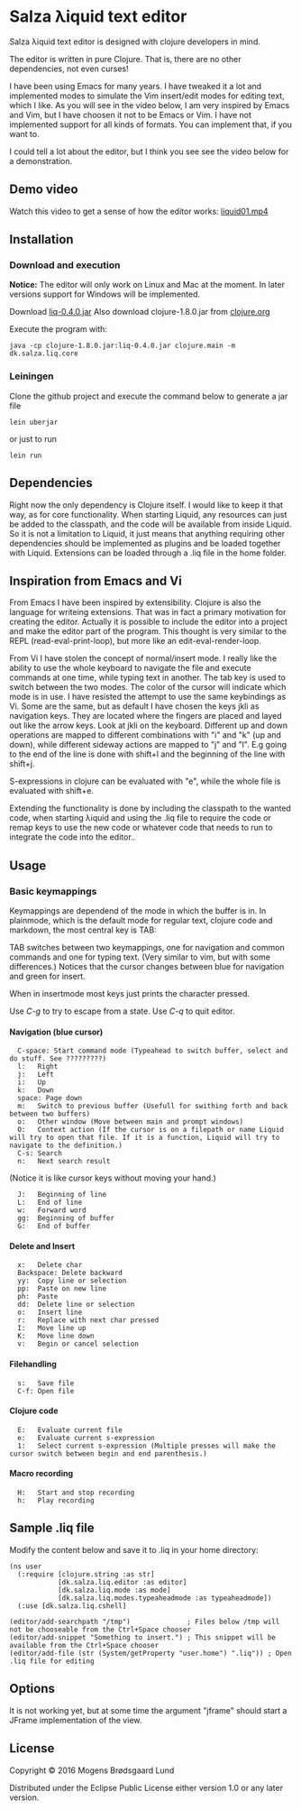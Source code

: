 # Salza &lambda;iquid text editor
Salza &lambda;iquid text editor is designed with clojure developers in mind.

The editor is written in pure Clojure. That is, there are no other dependencies, not even curses!

I have been using Emacs for many years. I have tweaked it a lot and implemented modes to simulate the Vim insert/edit modes for editing text, which I like. As you will see in the video below, I am very inspired by Emacs and Vim, but I have choosen it not to be Emacs or Vim. I have not implemented support for all kinds of formats. You can implement that, if you want to.

I could tell a lot about the editor, but I think you see see the video below for a demonstration.

## Demo video
Watch this video to get a sense of how the editor works: [liquid01.mp4](https://drive.google.com/file/d/0B5Au3PxHCmgBM2MySHl4aUVWTEE/view?usp=sharing)

## Installation

### Download and execution
**Notice:** The editor will only work on Linux and Mac at the moment. In later versions support for Windows will be implemented.

Download [liq-0.4.0.jar](https://github.com/mogenslund/liquid/releases/download/v0.4.0/liq-0.4.0.jar)
Also download clojure-1.8.0.jar from [clojure.org](http://clojure.org/community/downloads)

Execute the program with:

    java -cp clojure-1.8.0.jar:liq-0.4.0.jar clojure.main -m dk.salza.liq.core

### Leiningen
Clone the github project and execute the command below to generate a jar file

    lein uberjar

or just to run

    lein run

## Dependencies
Right now the only dependency is Clojure itself. I would like to keep it that way, as for core functionality. When starting Liquid, any resources can just be added to the classpath, and the code will be available from inside Liquid. So it is not a limitation to Liquid, it just means that anything requiring other dependencies should be implemented as plugins and be loaded together with Liquid. Extensions can be loaded through a .liq file in the home folder.

## Inspiration from Emacs and Vi
From Emacs I have been inspired by extensibility. Clojure is also the language for writeing extensions. That was in fact a primary motivation for creating the editor. Actually it is possible to include the editor into a project and make the editor part of the program. This thought is very similar to the REPL (read-eval-print-loop), but more like an edit-eval-render-loop.

From Vi I have stolen the concept of normal/insert mode. I really like the ability to use the whole keyboard to navigate the file and execute commands at one time, while typing text in another. The tab key is used to switch between the two modes. The color of the cursor will indicate which mode is in use. I have resisted the attempt to use the same keybindings as Vi. Some are the same, but as default I have chosen the keys jkli as navigation keys. They are located where the fingers are placed and layed out like the arrow keys. Look at jkli on the keyboard. Different up and down operations are mapped to different combinations with "i" and "k" (up and down), while different sideway actions are mapped to "j" and "l". E.g going to the end of the line is done with shift+l and the beginning of the line with shift+j.

S-expressions in clojure can be evaluated with "e", while the whole file is evaluated with shift+e.

Extending the functionality is done by including the classpath to the wanted code, when starting &lambda;iquid and using the .liq file to require the code or remap keys to use the new code or whatever code that needs to run to integrate the code into the editor..

## Usage

### Basic keymappings
Keymappings are dependend of the mode in which the buffer is in.
In plainmode, which is the default mode for regular text, clojure code and markdown, the most central key is TAB:

TAB switches between two keymappings, one for navigation and common commands and one for typing text. (Very similar to vim, but with some differences.)
Notices that the cursor changes between blue for navigation and green for insert.

When in insertmode most keys just prints the character pressed.

Use *C-g* to try to escape from a state.
Use *C-q* to quit editor.

#### Navigation (blue cursor)
      C-space: Start command mode (Typeahead to switch buffer, select and do stuff. See ?????????)
      l:   Right
      j:   Left
      i:   Up
      k:   Down
      space: Page down
      m:   Switch to previous buffer (Usefull for swithing forth and back between two buffers)
      o:   Other window (Move between main and prompt windows)
      O:   Context action (If the cursor is on a filepath or name Liquid will try to open that file. If it is a function, Liquid will try to navigate to the definition.)
      C-s: Search
      n:   Next search result

(Notice it is like cursor keys without moving your hand.)

      J:   Beginning of line
      L:   End of line
      w:   Forward word
      gg:  Beginning of buffer
      G:   End of buffer

#### Delete and Insert
      x:   Delete char
      Backspace: Delete backward
      yy:  Copy line or selection
      pp:  Paste on new line
      ph:  Paste
      dd:  Delete line or selection
      o:   Insert line
      r:   Replace with next char pressed
      I:   Move line up
      K:   Move line down
      v:   Begin or cancel selection

#### Filehandling
      s:   Save file
      C-f: Open file

#### Clojure code
      E:   Evaluate current file
      e:   Evaluate current s-expression
      1:   Select current s-expression (Multiple presses will make the cursor switch between begin and end parenthesis.)

#### Macro recording
      H:   Start and stop recording
      h:   Play recording

## Sample .liq file
Modify the content below and save it to .liq in your home directory:

    (ns user
      (:require [clojure.string :as str]
                [dk.salza.liq.editor :as editor]
                [dk.salza.liq.mode :as mode]
                [dk.salza.liq.modes.typeaheadmode :as typeaheadmode])
      (:use [dk.salza.liq.cshell]
    
    (editor/add-searchpath "/tmp")              ; Files below /tmp will not be chooseable from the Ctrl+Space chooser
    (editor/add-snippet "Something to insert.") ; This snippet will be available from the Ctrl+Space chooser
    (editor/add-file (str (System/getProperty "user.home") ".liq")) ; Open .liq file for editing

## Options
It is not working yet, but at some time the argument "jframe" should start a JFrame implementation of the view.

## License
Copyright &copy; 2016 Mogens Br&oslash;dsgaard Lund

Distributed under the Eclipse Public License either version 1.0 or any later version.